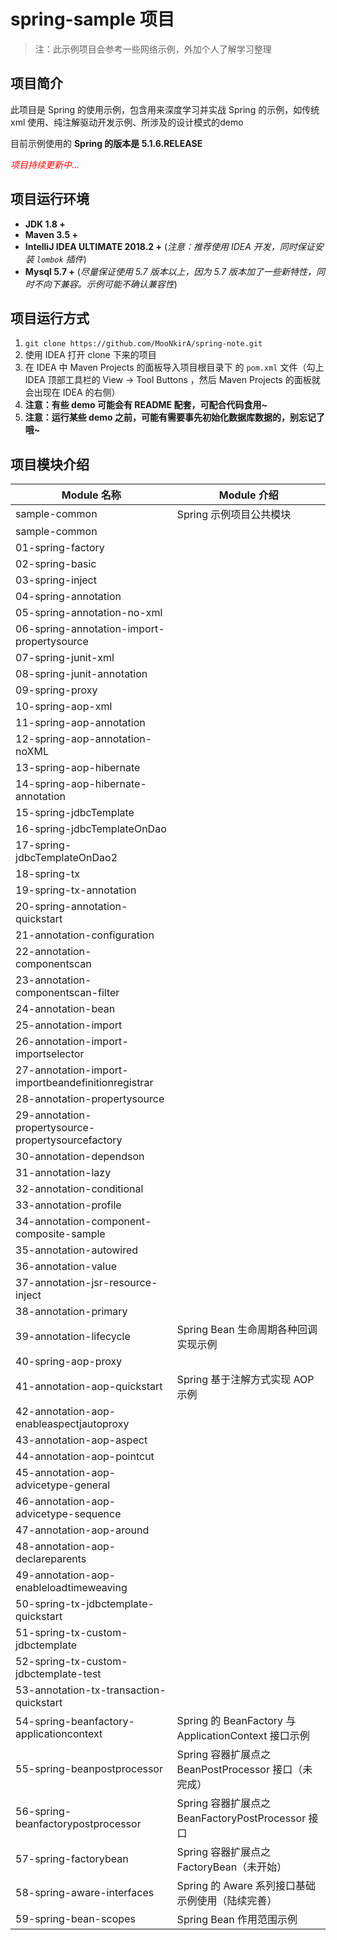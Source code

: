# spring-sample 项目

> 注：此示例项目会参考一些网络示例，外加个人了解学习整理

## 项目简介

此项目是 Spring 的使用示例，包含用来深度学习并实战  Spring 的示例，如传统 xml 使用、纯注解驱动开发示例、所涉及的设计模式的demo

目前示例使用的 **Spring 的版本是 5.1.6.RELEASE**

<font color=red>*项目持续更新中...*</font>

## 项目运行环境

- **JDK 1.8 +**
- **Maven 3.5 +**
- **IntelliJ IDEA ULTIMATE 2018.2 +** (*注意：推荐使用 IDEA 开发，同时保证安装 `lombok` 插件*)
- **Mysql 5.7 +** (*尽量保证使用 5.7 版本以上，因为 5.7 版本加了一些新特性，同时不向下兼容。示例可能不确认兼容性*)

## 项目运行方式

1. `git clone https://github.com/MooNkirA/spring-note.git`
2. 使用 IDEA 打开 clone 下来的项目
3. 在 IDEA 中 Maven Projects 的面板导入项目根目录下 的 `pom.xml` 文件（勾上 IDEA 顶部工具栏的 View -> Tool Buttons ，然后 Maven Projects 的面板就会出现在 IDEA 的右侧）
4. **注意：有些 demo 可能会有 README 配套，可配合代码食用~**
5. **注意：运行某些 demo 之前，可能有需要事先初始化数据库数据的，别忘记了哦~**

## 项目模块介绍

| Module 名称                                        | Module 介绍                                          |
| -------------------------------------------------- | ---------------------------------------------------- |
| sample-common                                      | Spring 示例项目公共模块                              |
| sample-common                                      |                                                      |
| 01-spring-factory                                  |                                                      |
| 02-spring-basic                                    |                                                      |
| 03-spring-inject                                   |                                                      |
| 04-spring-annotation                               |                                                      |
| 05-spring-annotation-no-xml                        |                                                      |
| 06-spring-annotation-import-propertysource         |                                                      |
| 07-spring-junit-xml                                |                                                      |
| 08-spring-junit-annotation                         |                                                      |
| 09-spring-proxy                                    |                                                      |
| 10-spring-aop-xml                                  |                                                      |
| 11-spring-aop-annotation                           |                                                      |
| 12-spring-aop-annotation-noXML                     |                                                      |
| 13-spring-aop-hibernate                            |                                                      |
| 14-spring-aop-hibernate-annotation                 |                                                      |
| 15-spring-jdbcTemplate                             |                                                      |
| 16-spring-jdbcTemplateOnDao                        |                                                      |
| 17-spring-jdbcTemplateOnDao2                       |                                                      |
| 18-spring-tx                                       |                                                      |
| 19-spring-tx-annotation                            |                                                      |
| 20-spring-annotation-quickstart                    |                                                      |
| 21-annotation-configuration                        |                                                      |
| 22-annotation-componentscan                        |                                                      |
| 23-annotation-componentscan-filter                 |                                                      |
| 24-annotation-bean                                 |                                                      |
| 25-annotation-import                               |                                                      |
| 26-annotation-import-importselector                |                                                      |
| 27-annotation-import-importbeandefinitionregistrar |                                                      |
| 28-annotation-propertysource                       |                                                      |
| 29-annotation-propertysource-propertysourcefactory |                                                      |
| 30-annotation-dependson                            |                                                      |
| 31-annotation-lazy                                 |                                                      |
| 32-annotation-conditional                          |                                                      |
| 33-annotation-profile                              |                                                      |
| 34-annotation-component-composite-sample           |                                                      |
| 35-annotation-autowired                            |                                                      |
| 36-annotation-value                                |                                                      |
| 37-annotation-jsr-resource-inject                  |                                                      |
| 38-annotation-primary                              |                                                      |
| 39-annotation-lifecycle                            | Spring Bean 生命周期各种回调实现示例                 |
| 40-spring-aop-proxy                                |                                                      |
| 41-annotation-aop-quickstart                       | Spring 基于注解方式实现 AOP 示例                     |
| 42-annotation-aop-enableaspectjautoproxy           |                                                      |
| 43-annotation-aop-aspect                           |                                                      |
| 44-annotation-aop-pointcut                         |                                                      |
| 45-annotation-aop-advicetype-general               |                                                      |
| 46-annotation-aop-advicetype-sequence              |                                                      |
| 47-annotation-aop-around                           |                                                      |
| 48-annotation-aop-declareparents                   |                                                      |
| 49-annotation-aop-enableloadtimeweaving            |                                                      |
| 50-spring-tx-jdbctemplate-quickstart               |                                                      |
| 51-spring-tx-custom-jdbctemplate                   |                                                      |
| 52-spring-tx-custom-jdbctemplate-test              |                                                      |
| 53-annotation-tx-transaction-quickstart            |                                                      |
| 54-spring-beanfactory-applicationcontext           | Spring 的 BeanFactory 与 ApplicationContext 接口示例 |
| 55-spring-beanpostprocessor                        | Spring 容器扩展点之 BeanPostProcessor 接口（未完成） |
| 56-spring-beanfactorypostprocessor                 | Spring 容器扩展点之 BeanFactoryPostProcessor 接口    |
| 57-spring-factorybean                              | Spring 容器扩展点之 FactoryBean（未开始）            |
| 58-spring-aware-interfaces                         | Spring 的 Aware 系列接口基础示例使用（陆续完善）     |
| 59-spring-bean-scopes                              | Spring Bean 作用范围示例                             |